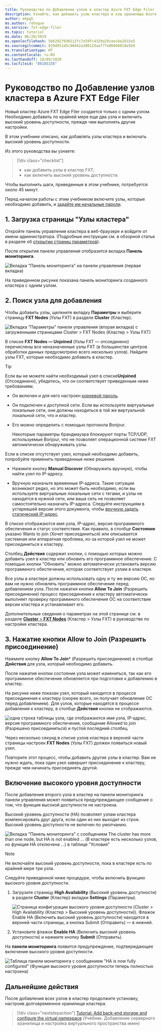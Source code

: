 ```yaml
---
title: Руководство по Добавление узлов в кластер Azure FXT Edge Filer
description: Узнайте, как добавить узлы кластера в кэш хранилища Azure FXT Edge Filer и включить высокий уровень доступности.
author: ekpgh
ms.author: rohogue
ms.service: fxt-edge-filer
ms.topic: tutorial
ms.date: 06/20/2019
ms.openlocfilehash: 5b62927930212fc7e59fc4329a29ceecbe2815e5
ms.sourcegitcommit: 829d951d5c90442a38012daaf77e86046018e5b9
ms.translationtype: HT
ms.contentlocale: ru-RU
ms.lasthandoff: 10/09/2020
ms.locfileid: "88185338"
---
```

# <a name="tutorial-add-cluster-nodes-to-an-azure-fxt-edge-filer-cluster"></a>Руководство по Добавление узлов кластера в Azure FXT Edge Filer

Новый кластер Azure FXT Edge Filer создается только с одним узлом. Необходимо добавить по крайней мере еще два узла и включить высокий уровень доступности, прежде чем выполнять другие настройки. 

В этом учебнике описано, как добавлять узлы кластера и включать высокий уровень доступности. 

Из этого руководства вы узнаете: 

> [!div class="checklist"]
> * как добавить узлы в кластер FXT;
> * как включить высокий уровень доступности.

Чтобы выполнить шаги, приведенные в этом учебнике, потребуется около 45 минут.

Перед началом работы с этим учебником включите узлы, которые необходимо добавить, и [задайте им начальные пароли](fxt-node-password.md). 

## <a name="1-load-the-cluster-nodes-page"></a>1. Загрузка страницы "Узлы кластера"

Откройте панель управления кластера в веб-браузере и войдите от имени администратора. (Подробные инструкции см. в обзорной статье в разделе об [открытии страниц параметров](fxt-cluster-create.md#open-the-settings-pages)).

После открытия панели управления отобразится вкладка **Панель мониторинга**. 

![Вкладка "Панель мониторинга" на панели управления (первая вкладка)](media/fxt-cluster-config/dashboard-1-node.png)

На приведенном рисунке показана панель мониторинга созданного кластера с одним узлом.

## <a name="2-locate-the-node-to-add"></a>2. Поиск узла для добавления

Чтобы добавить узлы, щелкните вкладку **Параметры** и выберите страницу **FXT Nodes** (Узлы FXT) в разделе **Cluster** (Кластер).

![Вкладка "Параметры" панели управления (вторая вкладка) с загруженными страницами Cluster > FXT Nodes (Кластер > Узлы FXT)](media/fxt-cluster-config/settings-fxt-nodes.png)

В списке **FXT Nodes — Unjoined** (Узлы FXT — отсоединено) перечислены все неназначенные узлы FXT (в большинстве центров обработки данных предусмотрено всего несколько узлов). Найдите узлы FXT, которые необходимо добавить в кластер.

> [!Tip] 
> Если вы не можете найти необходимый узел в списке**Unjoined** (Отсоединено), убедитесь, что он соответствует приведенным ниже требованиям.
> 
> * Он включен и для него настроен [корневой пароль](fxt-node-password.md).
> * Он подключен к доступной сети. Если вы используете виртуальные локальные сети, они должны находиться в той же виртуальной локальной сети, что и кластер.
> * Его можно определить с помощью протокола Bonjour. 
>
>   Некоторые параметры брандмауэра блокируют порты TCP/UDP, используемые Bonjour, что не позволяет операционной системе FXT автоматически обнаруживать узлы.
> 
> Если в списке отсутствует узел, который необходимо добавить, попробуйте применить приведенные ниже решения. 
> 
> * Нажмите кнопку **Manual Discover** (Обнаружить вручную), чтобы найти узел по IP-адресу.
> 
> * Вручную назначьте временные IP-адреса. Такие ситуации возникают редко, но это может быть необходимо, если вы используете виртуальные локальные сети с тегами, и узлы не находятся в нужной сети, или ваша сеть не позволяет самостоятельно назначать IP-адреса. Следуйте инструкциям в устаревшей версии этого документа, чтобы [вручную задать статический IP-адрес](https://azure.github.io/Avere/legacy/create_cluster/4_8/html/static_ip.html).

В списке отображаются имя узла, IP-адрес, версия программного обеспечения и статус соответствия. Как правило, в столбце **Состояние** указано Wants to join (Хочет присоединиться) или описывается системная или аппаратная проблема, из-за которой узел не может присоединиться к кластеру.

Столбец **Действия** содержит кнопки, с помощью которых можно добавить узел в кластер или обновить его программное обеспечение. С помощью кнопки "Обновить" можно автоматически установить версию программного обеспечения, которая соответствует узлам в кластере.

Все узлы в кластере должны использовать одну и ту же версию ОС, но вам не нужно обновлять программное обеспечение перед добавлением узла. После нажатия кнопки **Allow To Join** (Разрешить присоединение) процесс присоединения к кластеру автоматически выполняет проверку программного обеспечения ОС на соответствие версии кластера и устанавливает его.

Дополнительные сведения о параметрах на этой странице см. в разделе [**Cluster** > **FXT Nodes**](https://azure.github.io/Avere/legacy/ops_guide/4_7/html/gui_fxt_nodes.html) (Кластер > Узлы FXT) в руководстве по настройке кластера.

## <a name="3-click-the-allow-to-join-button"></a>3. Нажатие кнопки Allow to Join (Разрешить присоединение) 

Нажмите кнопку **Allow To Join*** (Разрешить присоединение) в столбце **Действия** для узла, который необходимо добавить.

После нажатия кнопки состояние узла может измениться, так как его программное обеспечение обновляется при подготовке к добавлению в кластер. 

На рисунке ниже показан узел, который находится в процессе присоединения к кластеру (скорее всего, он получает обновление ОС перед добавлением). Для узлов, которые находятся в процессе добавления к кластеру, в столбце **Действия** кнопки не отображаются.

![одна строка таблицы узла, где отображаются имя узла, IP-адрес, версия программного обеспечения, сообщение Allowed to join (Разрешено присоединиться) и пустой последний столбец](media/fxt-cluster-config/node-join-in-process.png)

Через несколько секунд в списке узлов кластера в верхней части страницы настроек **FXT Nodes** (Узлы FXT) должен появиться новый узел. 

Повторите этот процесс, чтобы добавить другие узлы в кластер. Вам не нужно ждать, пока один узел завершит присоединение к кластеру, прежде чем начинать присоединять другой.

## <a name="enable-high-availability"></a>Включение высокого уровня доступности

После добавления второго узла в кластер на панели мониторинга панели управления может появиться предупреждающее сообщение о том, что функция высокой доступности не настроена. 

Высокий уровень доступности (HA) позволяет узлам кластера компенсировать друг друга, если один из них выходит из строя. Высокий уровень доступности не включен по умолчанию.

![Вкладка "Панель мониторинга" с сообщением The cluster has more than one node, but HA is not enabled ... (В кластере есть несколько узлов, но функция HA отключена ...) в таблице "Условия"](media/fxt-cluster-config/no-ha-2-nodes.png)

> [!Note] 
> Не включайте высокий уровень доступности, пока в кластере есть по крайней мере три узла.

Следуйте приведенной ниже процедуре, чтобы включить функцию высокого уровня доступности. 

1. Загрузите страницу **High Availability** (Высокий уровень доступности) в разделе **Cluster** (Кластер) вкладки **Settings** (Параметры).

   ![Страница конфигурации высокого уровня доступности (Cluster > High Availability (Кластер > Высокий уровень доступности)). Флажок Enable HA (Включить высокий уровень доступности) находится в верхней части страницы, а кнопка Submit (Отправить) — в нижней.](media/fxt-cluster-config/enable-ha.png)

2. Установите флажок **Enable HA** (Включить высокий уровень доступности) и нажмите кнопку **Submit** (Отправить). 

На **панели мониторинга** появится предупреждение, подтверждающее включение высокого уровня доступности.

![Таблица панели мониторинга с сообщением "HA is now fully configured" (Функция высокого уровня доступности теперь полностью настроена)](media/fxt-cluster-config/ha-configured-alert.png)


## <a name="next-steps"></a>Дальнейшие действия

После добавления всех узлов в кластер продолжите установку, настроив долговременное хранилище кластера.

> [!div class="nextstepaction"]
> [Tutorial: Add back-end storage and configure the virtual namespace](fxt-add-storage.md) (Учебник. Добавление серверного хранилища и настройка виртуального пространства имен)